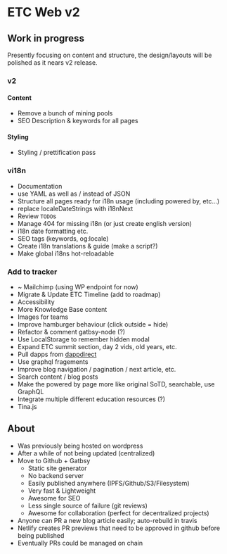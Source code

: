 # ETC Web v2

## Work in progress

Presently focusing on content and structure, the design/layouts will be polished as it nears v2 release.

### v2

#### Content

- Remove a bunch of mining pools
- SEO Description & keywords for all pages

#### Styling

- Styling / prettification pass

### vi18n

- Documentation
- use YAML as well as / instead of JSON
- Structure all pages ready for i18n usage (including powered by, etc...)
- replace localeDateStrings with i18nNext
- Review `TODO`s
- Manage 404 for missing i18n (or just create english version)
- i18n date formatting etc.
- SEO tags (keywords, og:locale)
- Create i18n translations & guide (make a script?)
- Make global i18ns hot-reloadable

### Add to tracker

- ~ Mailchimp (using WP endpoint for now)
- Migrate & Update ETC Timeline (add to roadmap)
- Accessibility
- More Knowledge Base content
- Images for teams
- Improve hamburger behaviour (click outside = hide)
- Refactor & comment gatbsy-node (?)
- Use LocalStorage to remember hidden modal
- Expand ETC summit section, day 2 vids, old years, etc.
- Pull dapps from [dappdirect](https://dappdirect.net/)
- Use graphql fragements
- Improve blog navigation / pagination / next article, etc.
- Search content / blog posts
- Make the powered by page more like original SoTD, searchable, use GraphQL
- Integrate multiple different education resources (?)
- Tina.js

## About

- Was previously being hosted on wordpress
- After a while of not being updated (centralized)
- Move to Github + Gatbsy
  - Static site generator
  - No backend server
  - Easily published anywhere (IPFS/Github/S3/Filesystem)
  - Very fast & Lightweight
  - Awesome for SEO
  - Less single source of failure (git reviews)
  - Awesome for collaboration (perfect for decentralized projects)
- Anyone can PR a new blog article easily; auto-rebuild in travis
- Netlify creates PR previews that need to be approved in github before being published
- Eventually PRs could be managed on chain
